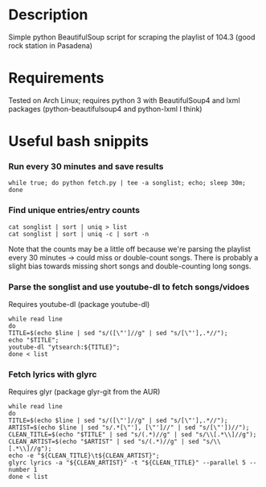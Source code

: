 # Description

Simple python BeautifulSoup script for scraping the playlist of 104.3 (good rock station in Pasadena)


# Requirements

Tested on Arch Linux; requires python 3 with BeautifulSoup4 and lxml packages 
(python-beautifulsoup4 and python-lxml I think)


# Useful bash snippits

### Run every 30 minutes and save results

    while true; do python fetch.py | tee -a songlist; echo; sleep 30m; done

### Find unique entries/entry counts

    cat songlist | sort | uniq > list
    cat songlist | sort | uniq -c | sort -n

Note that the counts may be a little off because we're parsing the playlist 
every 30 minutes -> could miss or double-count songs. There is probably a 
slight bias towards missing short songs and double-counting long songs.

### Parse the songlist and use youtube-dl to fetch songs/vidoes

Requires youtube-dl (package youtube-dl)

    while read line
    do
    TITLE=$(echo $line | sed "s/([\"']//g" | sed "s/[\"'],.*//");
    echo "$TITLE";
    youtube-dl "ytsearch:${TITLE}";
    done < list

### Fetch lyrics with glyrc

Requires glyr (package glyr-git from the AUR)

    while read line
    do
    TITLE=$(echo $line | sed "s/([\"']//g" | sed "s/[\"'],.*//");
    ARTIST=$(echo $line | sed "s/.*[\"'], [\"']//" | sed "s/[\"'])//");
    CLEAN_TITLE=$(echo "$TITLE" | sed "s/(.*)//g" | sed "s/\\[.*\\]//g");
    CLEAN_ARTIST=$(echo "$ARTIST" | sed "s/(.*)//g" | sed "s/\\[.*\\]//g");
    echo -e "${CLEAN_TITLE}\t${CLEAN_ARTIST}";
    glyrc lyrics -a "${CLEAN_ARTIST}" -t "${CLEAN_TITLE}" --parallel 5 --number 1
    done < list

